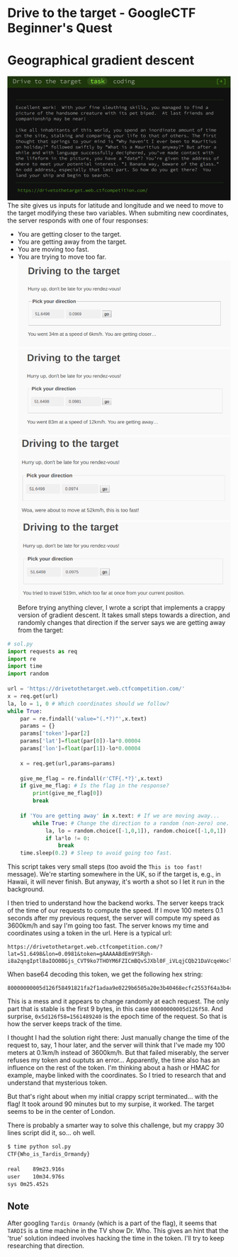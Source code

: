 # Drive to the target - GoogleCTF Beginner's Quest
# Geographical gradient descent

![Description](drivetothetarget.png)
The site gives us inputs for latitude and longitude and we need to move to the target modifying these two variables. When submiting new coordinates, the server responds with one of four responses:
- You are getting closer to the target.
- You are getting away from the target.
- You are moving too fast.
- You are trying to move too far.
![Closer](closer.png)
![Away](away.png)
![Too fast](toofast.png)
![Too far](toofar.png)
Before trying anything clever, I wrote a script that implements a crappy version of gradient descent. It takes small steps towards a direction, and randomly changes that direction if the server says we are getting away from the target:
```python
# sol.py
import requests as req
import re
import time
import random

url = 'https://drivetothetarget.web.ctfcompetition.com/'
x = req.get(url)
la, lo = 1, 0 # Which coordinates should we follow?
while True:
    par = re.findall('value="(.*?)"',x.text)
    params = {}
    params['token']=par[2]
    params['lat']=float(par[0])-la*0.00004
    params['lon']=float(par[1])-lo*0.00004

    x = req.get(url,params=params)

    give_me_flag = re.findall(r'CTF{.*?}',x.text)
    if give_me_flag: # Is the flag in the response?
        print(give_me_flag[0])
        break

    if 'You are getting away' in x.text: # If we are moving away...
        while True: # Change the direction to a random (non-zero) one.
            la, lo = random.choice([-1,0,1]), random.choice([-1,0,1])
            if la*lo != 0:
                break
    time.sleep(0.2) # Sleep to avoid going too fast.
```
This script takes very small steps (too avoid the `This is too fast!` message). We're starting somewhere in the UK, so if the target is, e.g., in Hawaii, it will never finish. But anyway, it's worth a shot so I let it run in the background.

I then tried to understand how the backend works. The server keeps track of the time of our requests to compute the speed. If I move 100 meters 0.1 seconds after my previous request, the server will compute my speed as 3600km/h and say I'm going too fast. The server knows my time and coordinates using a token in the url. Here is a typical url:
```
https://drivetothetarget.web.ctfcompetition.com/?lat=51.6498&lon=0.0981&token=gAAAAABdEm9YSRgh-i8a2qngIptlBaIOO0BGjs_CVT9ko7THOYM6FZICmBQvSJXbl0F_iVLqjCQb21DaVcqeWoclwadmk96IZ7Nov1UJtiLaZGEz38ACRCCPCrf4x7Fg714ZWETvfIGT
```
When base64 decoding this token, we get the following hex string:
```
80000000005d126f58491821fa2f1adaa9e0229b6505a20e3b40468ecfc2553f64a3b4c739833a15920298142f4895db97417f8952ea8c241bdb50da55ca9e5a8725c1a76693de8867b368bf5509b622da646133dfc00244208f0ab7f8c7b160ef5e195844ef7c8193
```
This is a mess and it appears to change randomly at each request. The only part that is stable is the first 9 bytes, in this case `80000000005d126f58`. And surprise, `0x5d126f58=1561489240` is the epoch time of the request. So that is how the server keeps track of the time. 

I thought I had the solution right there: Just manually change the time of the request to, say, 1 hour later, and the server will think that I've made my 100 meters at 0.1km/h instead of 3600km/h. But that failed miserably, the server refuses my token and ouptuts an error... Apparently, the time also has an influence on the rest of the token. I'm thinking about a hash or HMAC for example, maybe linked with the coordinates. So I tried to research that and understand that mysterious token.

But that's right about when my initial crappy script terminated... with the flag! It took around 90 minutes but to my surpise, it worked. The target seems to be in the center of London.

There is probably a smarter way to solve this challenge, but my crappy 30 lines script did it, so... oh well.
```bash
$ time python sol.py
CTF{Who_is_Tardis_Ormandy}

real    89m23.916s
user    10m34.976s
sys 0m25.452s
```

## Note
After googling `Tardis Ormandy` (which is a part of the flag), it seems that `TARDIS` is a time machine in the TV show Dr. Who. This gives an hint that the 'true' solution indeed involves hacking the time in the token. I'll try to keep researching that direction.

